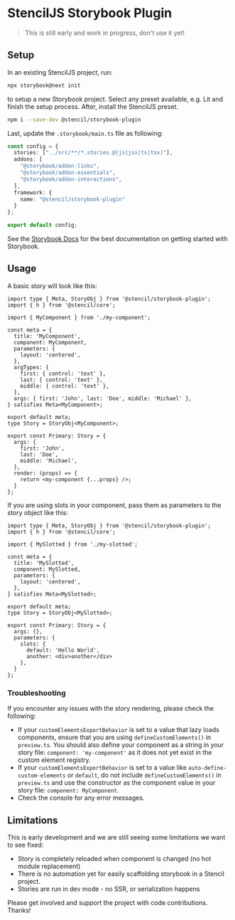 # StencilJS Storybook Plugin

> This is still early and work in progress, don't use it yet!

## Setup

In an existing StencilJS project, run:

```sh
npx storybook@next init
```

to setup a new Storybook project. Select any preset available, e.g. Lit and finish the setup process. After, install the StencilJS preset.

```sh
npm i --save-dev @stencil/storybook-plugin
```

Last, update the `.storybook/main.ts` file as following:

```ts
const config = {
  stories: ["../src/**/*.stories.@(js|jsx|ts|tsx)"],
  addons: [
    "@storybook/addon-links",
    "@storybook/addon-essentials",
    "@storybook/addon-interactions",
  ],
  framework: {
    name: "@stencil/storybook-plugin"
  }
};

export default config;
```

See the [Storybook Docs](https://storybook.js.org/docs/7.0/qwik/get-started/introduction) for the best documentation on getting started with Storybook.

## Usage

A basic story will look like this:

```tsx
import type { Meta, StoryObj } from '@stencil/storybook-plugin';
import { h } from '@stencil/core';

import { MyComponent } from './my-component';

const meta = {
  title: 'MyComponent',
  component: MyComponent,
  parameters: {
    layout: 'centered',
  },
  argTypes: {
    first: { control: 'text' },
    last: { control: 'text' },
    middle: { control: 'text' },
  },
  args: { first: 'John', last: 'Doe', middle: 'Michael' },
} satisfies Meta<MyComponent>;

export default meta;
type Story = StoryObj<MyComponent>;

export const Primary: Story = {
  args: {
    first: 'John',
    last: 'Doe',
    middle: 'Michael',
  },
  render: (props) => {
    return <my-component {...props} />;
  }
};
```

If you are using slots in your component, pass them as parameters to the story object like this:

```tsx
import type { Meta, StoryObj } from '@stencil/storybook-plugin';
import { h } from '@stencil/core';

import { MySlotted } from './my-slotted';

const meta = {
  title: 'MySlotted',
  component: MySlotted,
  parameters: {
    layout: 'centered',
  },
} satisfies Meta<MySlotted>;

export default meta;
type Story = StoryObj<MySlotted>;

export const Primary: Story = {
  args: {},
  parameters: {
    slots: {
      default: 'Hello World',
      another: <div>another</div>
    },
  }
};
```

### Troubleshooting

If you encounter any issues with the story rendering, please check the following:

- If your `customElementsExportBehavior` is set to a value that lazy loads components, ensure that you are using `defineCustomElements()` in `preview.ts`. You should also define your component as a string in your story file: `component: 'my-component'` as it does not yet exist in the custom element registry.
- If your `customElementsExportBehavior` is set to a value like `auto-define-custom-elements` or `default`, do not include `defineCustomElements()` in `preview.ts` and use the constructor as the component value in your story file: `component: MyComponent`.
- Check the console for any error messages.

## Limitations

This is early development and we are still seeing some limitations we want to see fixed:

- Story is completely reloaded when component is changed (no hot module replacement)
- There is no automation yet for easily scaffolding storybook in a Stencil project.
- Stories are run in dev mode - no SSR, or serialization happens

Please get involved and support the project with code contributions. Thanks!
